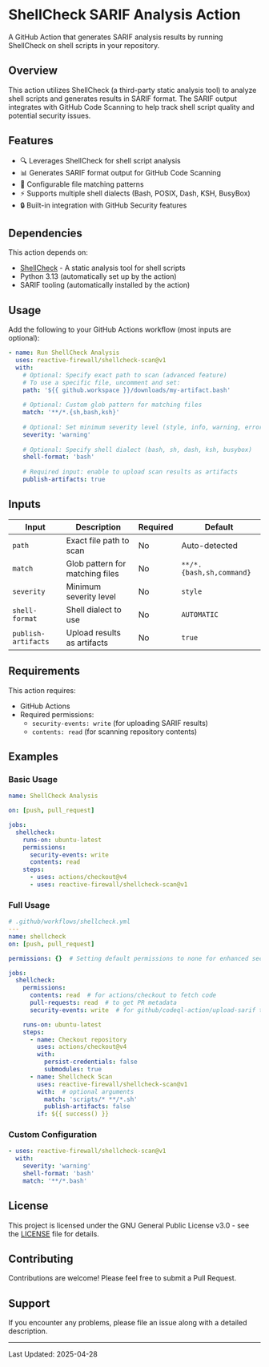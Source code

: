 # ShellCheck SARIF Analysis Action

A GitHub Action that generates SARIF analysis results by running ShellCheck on shell scripts
in your repository.

## Overview

This action utilizes ShellCheck (a third-party static analysis tool) to analyze shell scripts
and generates results in SARIF format. The SARIF output integrates with GitHub Code Scanning
to help track shell script quality and potential security issues.

## Features

- 🔍 Leverages ShellCheck for shell script analysis
- 📊 Generates SARIF format output for GitHub Code Scanning
- 🎯 Configurable file matching patterns
- ⚡ Supports multiple shell dialects (Bash, POSIX, Dash, KSH, BusyBox)
- 🔒 Built-in integration with GitHub Security features

## Dependencies

This action depends on:
- [ShellCheck](https://github.com/koalaman/shellcheck) - A static analysis tool for shell scripts
- Python 3.13 (automatically set up by the action)
- SARIF tooling (automatically installed by the action)

## Usage

Add the following to your GitHub Actions workflow (most inputs are optional):

```yaml
- name: Run ShellCheck Analysis
  uses: reactive-firewall/shellcheck-scan@v1
  with:
    # Optional: Specify exact path to scan (advanced feature)
    # To use a specific file, uncomment and set:
    path: '${{ github.workspace }}/downloads/my-artifact.bash'
    
    # Optional: Custom glob pattern for matching files
    match: '**/*.{sh,bash,ksh}'
    
    # Optional: Set minimum severity level (style, info, warning, error)
    severity: 'warning'
    
    # Optional: Specify shell dialect (bash, sh, dash, ksh, busybox)
    shell-format: 'bash'
    
    # Required input: enable to upload scan results as artifacts
    publish-artifacts: true
```

## Inputs

| Input | Description | Required | Default |
|-------|-------------|----------|---------|
| `path` | Exact file path to scan | No | Auto-detected |
| `match` | Glob pattern for matching files | No | `**/*.{bash,sh,command}` |
| `severity` | Minimum severity level | No | `style` |
| `shell-format` | Shell dialect to use | No | `AUTOMATIC` |
| `publish-artifacts` | Upload results as artifacts | No | `true` |

## Requirements

This action requires:
- GitHub Actions
- Required permissions:
  - `security-events: write` (for uploading SARIF results)
  - `contents: read` (for scanning repository contents)

## Examples

### Basic Usage

```yaml
name: ShellCheck Analysis

on: [push, pull_request]

jobs:
  shellcheck:
    runs-on: ubuntu-latest
    permissions:
      security-events: write
      contents: read
    steps:
      - uses: actions/checkout@v4
      - uses: reactive-firewall/shellcheck-scan@v1
```

### Full Usage
```yaml
# .github/workflows/shellcheck.yml
---
name: shellcheck
on: [push, pull_request]

permissions: {}  # Setting default permissions to none for enhanced security

jobs:
  shellcheck:
    permissions:
      contents: read  # for actions/checkout to fetch code
      pull-requests: read  # to get PR metadata
      security-events: write  # for github/codeql-action/upload-sarif to upload SARIF results

    runs-on: ubuntu-latest
    steps:
      - name: Checkout repository
        uses: actions/checkout@v4
        with:
          persist-credentials: false
          submodules: true
      - name: Shellcheck Scan
        uses: reactive-firewall/shellcheck-scan@v1
        with:  # optional arguments
          match: 'scripts/* **/*.sh'
          publish-artifacts: false
        if: ${{ success() }}
```

### Custom Configuration

```yaml
- uses: reactive-firewall/shellcheck-scan@v1
  with:
    severity: 'warning'
    shell-format: 'bash'
    match: '**/*.bash'
```

## License

This project is licensed under the GNU General Public License v3.0 - see the [LICENSE](LICENSE)
file for details.

## Contributing

Contributions are welcome! Please feel free to submit a Pull Request.

## Support

If you encounter any problems, please file an issue along with a detailed description.

---
Last Updated: 2025-04-28
